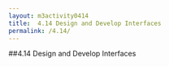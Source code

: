 ```yaml
---
layout: m3activity0414
title: 	4.14 Design and Develop Interfaces		
permalink: /4.14/
---
```

##4.14 Design and Develop Interfaces		
